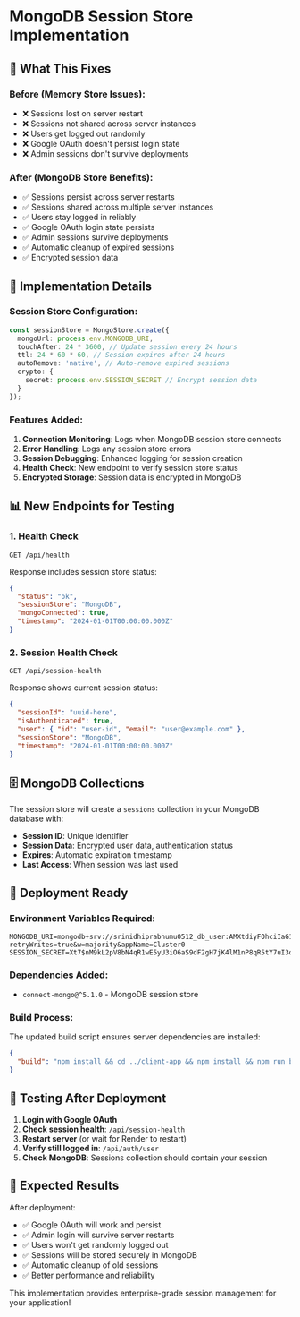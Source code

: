 # MongoDB Session Store Implementation

## 🎯 **What This Fixes**

### **Before (Memory Store Issues):**
- ❌ Sessions lost on server restart
- ❌ Sessions not shared across server instances
- ❌ Users get logged out randomly
- ❌ Google OAuth doesn't persist login state
- ❌ Admin sessions don't survive deployments

### **After (MongoDB Store Benefits):**
- ✅ Sessions persist across server restarts
- ✅ Sessions shared across multiple server instances
- ✅ Users stay logged in reliably
- ✅ Google OAuth login state persists
- ✅ Admin sessions survive deployments
- ✅ Automatic cleanup of expired sessions
- ✅ Encrypted session data

## 🔧 **Implementation Details**

### **Session Store Configuration:**
```typescript
const sessionStore = MongoStore.create({
  mongoUrl: process.env.MONGODB_URI,
  touchAfter: 24 * 3600, // Update session every 24 hours
  ttl: 24 * 60 * 60, // Session expires after 24 hours
  autoRemove: 'native', // Auto-remove expired sessions
  crypto: {
    secret: process.env.SESSION_SECRET // Encrypt session data
  }
});
```

### **Features Added:**
1. **Connection Monitoring**: Logs when MongoDB session store connects
2. **Error Handling**: Logs any session store errors
3. **Session Debugging**: Enhanced logging for session creation
4. **Health Check**: New endpoint to verify session store status
5. **Encrypted Storage**: Session data is encrypted in MongoDB

## 📊 **New Endpoints for Testing**

### **1. Health Check**
```
GET /api/health
```
Response includes session store status:
```json
{
  "status": "ok",
  "sessionStore": "MongoDB",
  "mongoConnected": true,
  "timestamp": "2024-01-01T00:00:00.000Z"
}
```

### **2. Session Health Check**
```
GET /api/session-health
```
Response shows current session status:
```json
{
  "sessionId": "uuid-here",
  "isAuthenticated": true,
  "user": { "id": "user-id", "email": "user@example.com" },
  "sessionStore": "MongoDB",
  "timestamp": "2024-01-01T00:00:00.000Z"
}
```

## 🗄️ **MongoDB Collections**

The session store will create a `sessions` collection in your MongoDB database with:
- **Session ID**: Unique identifier
- **Session Data**: Encrypted user data, authentication status
- **Expires**: Automatic expiration timestamp
- **Last Access**: When session was last used

## 🚀 **Deployment Ready**

### **Environment Variables Required:**
```
MONGODB_URI=mongodb+srv://srinidhiprabhumu0512_db_user:AMXtdiyFOhciIaG1@cluster0.gywbz3m.mongodb.net/?retryWrites=true&w=majority&appName=Cluster0
SESSION_SECRET=Xt7$nM9kL2pV8bN4qR1wE5yU3iO6aS9dF2gH7jK4lM1nP8qR5tY7uI3oA6sD9fG2
```

### **Dependencies Added:**
- `connect-mongo@^5.1.0` - MongoDB session store

### **Build Process:**
The updated build script ensures server dependencies are installed:
```json
{
  "build": "npm install && cd ../client-app && npm install && npm run build && cd ../server-app"
}
```

## 🧪 **Testing After Deployment**

1. **Login with Google OAuth**
2. **Check session health**: `/api/session-health`
3. **Restart server** (or wait for Render to restart)
4. **Verify still logged in**: `/api/auth/user`
5. **Check MongoDB**: Sessions collection should contain your session

## 🎉 **Expected Results**

After deployment:
- ✅ Google OAuth will work and persist
- ✅ Admin login will survive server restarts
- ✅ Users won't get randomly logged out
- ✅ Sessions will be stored securely in MongoDB
- ✅ Automatic cleanup of old sessions
- ✅ Better performance and reliability

This implementation provides enterprise-grade session management for your application!